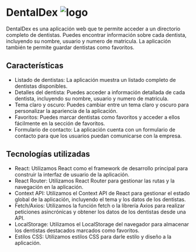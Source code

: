 # DentalDex ![logo](https://github.com/TomasCosta1/fe3-final/assets/99984212/6456adb0-c76b-4355-8bfd-0ae5e3e4e2be)

DentalDex es una aplicación web que te permite acceder a un directorio completo de dentistas. Puedes encontrar información sobre cada dentista, incluyendo su nombre, usuario y numero de matricula. La aplicación también te permite guardar dentistas como favoritos.

## Características
- Listado de dentistas: La aplicación muestra un listado completo de dentistas disponibles.
- Detalles del dentista: Puedes acceder a información detallada de cada dentista, incluyendo su nombre, usuario y numero de matricula.
- Tema claro y oscuro: Puedes cambiar entre un tema claro y oscuro para personalizar la apariencia de la aplicación.
- Favoritos: Puedes marcar dentistas como favoritos y acceder a ellos fácilmente en la sección de favoritos.
- Formulario de contacto: La aplicación cuenta con un formulario de contacto para que los usuarios puedan comunicarse con la empresa.
  
## Tecnologías utilizadas
- React: Utilizamos React como el framework de desarrollo principal para construir la interfaz de usuario de la aplicación.
- React Router: Utilizamos React Router para gestionar las rutas y la navegación en la aplicación.
- Context API: Utilizamos el Context API de React para gestionar el estado global de la aplicación, incluyendo el tema y los datos de los dentistas.
- Fetch/Axios: Utilizamos la función fetch o la librería Axios para realizar peticiones asincrónicas y obtener los datos de los dentistas desde una API.
- LocalStorage: Utilizamos el LocalStorage del navegador para almacenar los dentistas destacados marcados como favoritos.
- Estilos CSS: Utilizamos estilos CSS para darle estilo y diseño a la aplicación.
